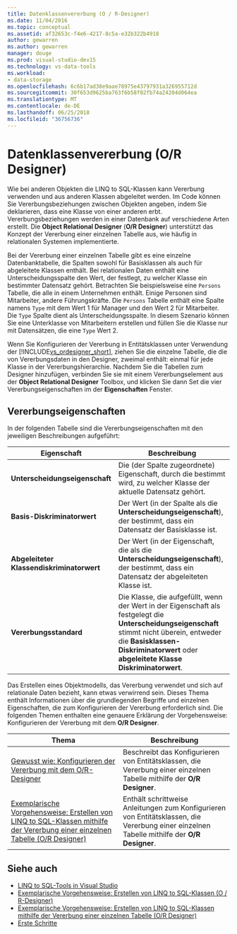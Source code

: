 ```yaml
---
title: Datenklassenvererbung (O / R-Designer)
ms.date: 11/04/2016
ms.topic: conceptual
ms.assetid: af32653c-f4e6-4217-8c5a-e32b322b4918
author: gewarren
ms.author: gewarren
manager: douge
ms.prod: visual-studio-dev15
ms.technology: vs-data-tools
ms.workload:
- data-storage
ms.openlocfilehash: 6c6b17ad38e9aae78975e43797931a326955712d
ms.sourcegitcommit: 30f653d9625ba763f6b58f02fb74a24204d064ea
ms.translationtype: MT
ms.contentlocale: de-DE
ms.lasthandoff: 06/25/2018
ms.locfileid: "36756736"
---
```

# <a name="data-class-inheritance-or-designer"></a>Datenklassenvererbung (O/R Designer)

Wie bei anderen Objekten die LINQ to SQL-Klassen kann Vererbung verwenden und aus anderen Klassen abgeleitet werden. Im Code können Sie Vererbungsbeziehungen zwischen Objekten angeben, indem Sie deklarieren, dass eine Klasse von einer anderen erbt. Vererbungsbeziehungen werden in einer Datenbank auf verschiedene Arten erstellt. Die **Object Relational Designer** (**O/R Designer**) unterstützt das Konzept der Vererbung einer einzelnen Tabelle aus, wie häufig in relationalen Systemen implementierte.

Bei der Vererbung einer einzelnen Tabelle gibt es eine einzelne Datenbanktabelle, die Spalten sowohl für Basisklassen als auch für abgeleitete Klassen enthält. Bei relationalen Daten enthält eine Unterscheidungsspalte den Wert, der festlegt, zu welcher Klasse ein bestimmter Datensatz gehört. Betrachten Sie beispielsweise eine `Persons` Tabelle, die alle in einem Unternehmen enthält. Einige Personen sind Mitarbeiter, andere Führungskräfte. Die `Persons` Tabelle enthält eine Spalte namens `Type` mit dem Wert 1 für Manager und den Wert 2 für Mitarbeiter. Die `Type` Spalte dient als Unterscheidungsspalte. In diesem Szenario können Sie eine Unterklasse von Mitarbeitern erstellen und füllen Sie die Klasse nur mit Datensätzen, die eine `Type` Wert 2.

Wenn Sie Konfigurieren der Vererbung in Entitätsklassen unter Verwendung der [!INCLUDE[vs_ordesigner_short](../data-tools/includes/vs_ordesigner_short_md.md)], ziehen Sie die einzelne Tabelle, die die von Vererbungsdaten in den Designer, zweimal enthält: einmal für jede Klasse in der Vererbungshierarchie. Nachdem Sie die Tabellen zum Designer hinzufügen, verbinden Sie sie mit einem Vererbungselement aus der **Object Relational Designer** Toolbox, und klicken Sie dann Set die vier Vererbungseigenschaften im der **Eigenschaften** Fenster.

## <a name="inheritance-properties"></a>Vererbungseigenschaften

In der folgenden Tabelle sind die Vererbungseigenschaften mit den jeweiligen Beschreibungen aufgeführt:

|Eigenschaft|Beschreibung|
|--------------|-----------------|
|**Unterscheidungseigenschaft**|Die (der Spalte zugeordnete) Eigenschaft, durch die bestimmt wird, zu welcher Klasse der aktuelle Datensatz gehört.|
|**Basis-Diskriminatorwert**|Der Wert (in der Spalte als die **Unterscheidungseigenschaft**), der bestimmt, dass ein Datensatz der Basisklasse ist.|
|**Abgeleiteter Klassendiskriminatorwert**|Der Wert (in der Eigenschaft, die als die **Unterscheidungseigenschaft**), der bestimmt, dass ein Datensatz der abgeleiteten Klasse ist.|
|**Vererbungsstandard**|Die Klasse, die aufgefüllt, wenn der Wert in der Eigenschaft als festgelegt die **Unterscheidungseigenschaft** stimmt nicht überein, entweder die **Basisklassen-Diskriminatorwert** oder **abgeleitete Klasse Diskriminatorwert**.|

Das Erstellen eines Objektmodells, das Vererbung verwendet und sich auf relationale Daten bezieht, kann etwas verwirrend sein. Dieses Thema enthält Informationen über die grundlegenden Begriffe und einzelnen Eigenschaften, die zum Konfigurieren der Vererbung erforderlich sind. Die folgenden Themen enthalten eine genauere Erklärung der Vorgehensweise: Konfigurieren der Vererbung mit dem **O/R Designer**.

|Thema|Beschreibung|
|-----------|-----------------|
|[Gewusst wie: Konfigurieren der Vererbung mit dem O/R-Designer](../data-tools/how-to-configure-inheritance-by-using-the-o-r-designer.md)|Beschreibt das Konfigurieren von Entitätsklassen, die Vererbung einer einzelnen Tabelle mithilfe der **O/R Designer**.|
|[Exemplarische Vorgehensweise: Erstellen von LINQ to SQL-Klassen mithilfe der Vererbung einer einzelnen Tabelle (O/R Designer)](../data-tools/walkthrough-creating-linq-to-sql-classes-by-using-single-table-inheritance-o-r-designer.md)|Enthält schrittweise Anleitungen zum Konfigurieren von Entitätsklassen, die Vererbung einer einzelnen Tabelle mithilfe der **O/R Designer**.|

## <a name="see-also"></a>Siehe auch

- [LINQ to SQL-Tools in Visual Studio](../data-tools/linq-to-sql-tools-in-visual-studio2.md)
- [Exemplarische Vorgehensweise: Erstellen von LINQ to SQL-Klassen (O / R-Designer)](how-to-create-linq-to-sql-classes-mapped-to-tables-and-views-o-r-designer.md)
- [Exemplarische Vorgehensweise: Erstellen von LINQ to SQL-Klassen mithilfe der Vererbung einer einzelnen Tabelle (O/R Designer)](../data-tools/walkthrough-creating-linq-to-sql-classes-by-using-single-table-inheritance-o-r-designer.md)
- [Erste Schritte](/dotnet/framework/data/adonet/sql/linq/getting-started)